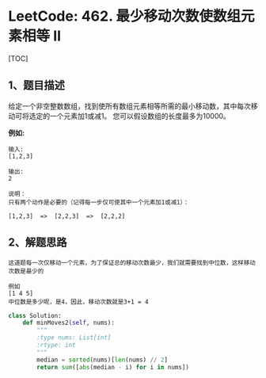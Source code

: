 # LeetCode: 462. 最少移动次数使数组元素相等 II

[TOC]

## 1、题目描述

给定一个非空整数数组，找到使所有数组元素相等所需的最小移动数，其中每次移动可将选定的一个元素加1或减1。 您可以假设数组的长度最多为10000。

**例如:**

```
输入:
[1,2,3]

输出:
2

说明：
只有两个动作是必要的（记得每一步仅可使其中一个元素加1或减1）： 

[1,2,3]  =>  [2,2,3]  =>  [2,2,2]
```

## 2、解题思路

	这道题每一次仅移动一个元素，为了保证总的移动次数最少，我们就需要找到中位数，这样移动次数是最少的

```
例如
[1 4 5]
中位数是多少呢，是4，因此，移动次数就是3+1 = 4
```

```python
class Solution:
    def minMoves2(self, nums):
        """
        :type nums: List[int]
        :rtype: int
        """
        median = sorted(nums)[len(nums) // 2]
        return sum([abs(median - i) for i in nums])
```

